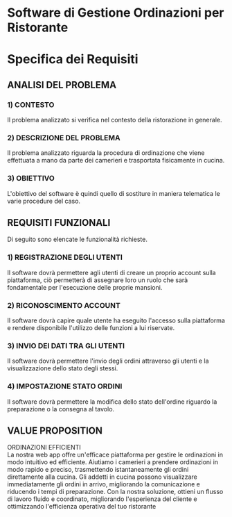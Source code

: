 # Software di Gestione Ordinazioni per Ristorante

# Specifica dei Requisiti
## ANALISI DEL PROBLEMA
### 1) CONTESTO
   Il problema analizzato si verifica nel contesto della ristorazione in generale.
### 2) DESCRIZIONE DEL PROBLEMA
   Il problema analizzato riguarda la procedura di ordinazione che viene effettuata a mano da parte dei camerieri e trasportata fisicamente in cucina.
### 3) OBIETTIVO
   L'obiettivo del software è quindi quello di sostiture in maniera telematica le varie procedure del caso.

## REQUISITI FUNZIONALI

Di seguito sono elencate le funzionalità richieste.
### 1) REGISTRAZIONE DEGLI UTENTI
   Il software dovrà permettere agli utenti di creare un proprio account sulla piattaforma, ciò permetterà di assegnare loro un ruolo che sarà fondamentale per l'esecuzione 
   delle proprie mansioni.
### 2) RICONOSCIMENTO ACCOUNT
   Il software dovrà capire quale utente ha eseguito l'accesso sulla piattaforma e rendere disponibile l'utilizzo delle funzioni a lui riservate.
### 3) INVIO DEI DATI TRA GLI UTENTI
   Il software dovrà permettere l'invio degli ordini attraverso gli utenti e la visualizzazione dello stato degli stessi.
### 4) IMPOSTAZIONE STATO ORDINI
   Il software dovrà permettere la modifica dello stato dell'ordine riguardo la preparazione o la consegna al tavolo.

   ## VALUE PROPOSITION
   ORDINAZIONI EFFICIENTI <br>
   La nostra web app offre un'efficace piattaforma per gestire le ordinazioni in modo intuitivo ed efficiente. Aiutiamo i camerieri a prendere ordinazioni in modo rapido e preciso, trasmettendo istantaneamente gli ordini direttamente alla cucina. Gli addetti in cucina possono visualizzare immediatamente gli ordini in arrivo, migliorando la comunicazione e riducendo i tempi di preparazione. Con la nostra soluzione, ottieni un flusso di lavoro fluido e coordinato, migliorando l'esperienza del cliente e ottimizzando l'efficienza operativa del tuo ristorante
